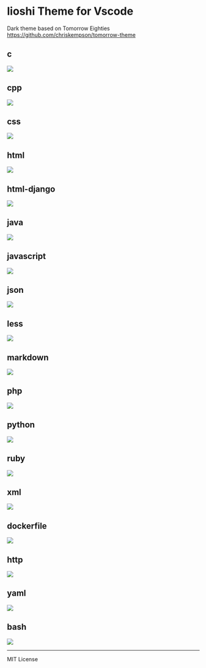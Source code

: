 # lioshi Theme for Vscode

Dark theme based on Tomorrow Eighties https://github.com/chriskempson/tomorrow-theme

## c 
![](https://raw.githubusercontent.com/lioshi/vscode-lioshi-theme/master/images/code-c.png)
## cpp 
![](https://raw.githubusercontent.com/lioshi/vscode-lioshi-theme/master/images/code-cpp.png)
## css 
![](https://raw.githubusercontent.com/lioshi/vscode-lioshi-theme/master/images/code-css.png)
## html 
![](https://raw.githubusercontent.com/lioshi/vscode-lioshi-theme/master/images/code-html.png)
## html-django 
![](https://raw.githubusercontent.com/lioshi/vscode-lioshi-theme/master/images/code-html-django.png)
## java 
![](https://raw.githubusercontent.com/lioshi/vscode-lioshi-theme/master/images/code-java.png)
## javascript 
![](https://raw.githubusercontent.com/lioshi/vscode-lioshi-theme/master/images/code-js.png)
## json 
![](https://raw.githubusercontent.com/lioshi/vscode-lioshi-theme/master/images/code-json.png)
## less 
![](https://raw.githubusercontent.com/lioshi/vscode-lioshi-theme/master/images/code-less.png)
## markdown
![](https://raw.githubusercontent.com/lioshi/vscode-lioshi-theme/master/images/code-md.png)
## php 
![](https://raw.githubusercontent.com/lioshi/vscode-lioshi-theme/master/images/code-php.png)
## python 
![](https://raw.githubusercontent.com/lioshi/vscode-lioshi-theme/master/images/code-py.png)
## ruby 
![](https://raw.githubusercontent.com/lioshi/vscode-lioshi-theme/master/images/code-rb.png)
## xml
![](https://raw.githubusercontent.com/lioshi/vscode-lioshi-theme/master/images/code-xml.png)
## dockerfile
![](https://raw.githubusercontent.com/lioshi/vscode-lioshi-theme/master/images/code-dockerfile.png)
## http
![](https://raw.githubusercontent.com/lioshi/vscode-lioshi-theme/master/images/code-http.png)
## yaml
![](https://raw.githubusercontent.com/lioshi/vscode-lioshi-theme/master/images/code-yml.png)
## bash
![](https://raw.githubusercontent.com/lioshi/vscode-lioshi-theme/master/images/code-sh.png)


---

MIT License

    